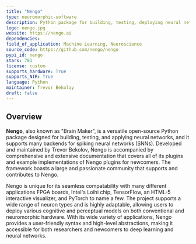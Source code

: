 ```yaml
---
title: "Nengo"
type: neuromorphic-software
description: Python package for building, testing, deploying neural networks, supporting many backends for SNN simulation.
logo: nengo.jpg
website: https://nengo.ai
dependencies: 
field_of_application: Machine Learning, Neuroscience
source_code: https://github.com/nengo/nengo
pypi_id: nengo
stars: 781
license: custom
supports_hardware: True
supports_NIR: True
language: Python
maintainer: Trevor Bekolay
draft: false
---
```




## Overview
**Nengo**, also known as "Brain Maker", is a versatile open-source Python package designed for building, testing, and applying neural networks, and it supports many backends for 
spiking neural networks (SNNs). Developed and maintained by Trevor Bekolov, Nengo is accompanied by comprehensive and extensive documentation that covers all of its plugins and
example implementations of Nengo plugins for newcomers. The framework boasts a large and passionate community that supports and contributes to Nengo.

Nengo is unique for its seamless compatability with many different applications FPGA boards, Intel's Loihi chip, TensorFlow, an HTML-5 interactive visualizer, and PyTorch to name a
few. The project supports a wide range of neuron types and is highly adaptable, allowing users to deploy various cognitive and perceptual models on both conventional and neuromorphic
hardware. With its wide variety of applications, Nengo provides a user-friendly syntax and high-level abstractions, making it accessible for both researchers and newcomers to deep 
learning and neural networks.
